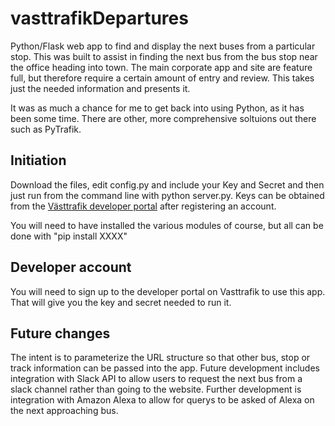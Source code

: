 # vasttrafikDepartures
Python/Flask web app to find and display the next buses from a particular stop. This was built to assist in finding the next bus from the bus stop near the office heading into town. The main corporate app and site are feature full, but therefore require a certain amount of entry and review. This takes just the needed information and presents it.

It was as much a chance for me to get back into using Python, as it has been some time. There are other, more comprehensive soltuions out there such as PyTrafik.

## Initiation
Download the files, edit config.py and include your Key and Secret and then just run from the command line with python server.py. Keys can be obtained from the [Västtrafik developer portal](https://developer.vasttrafik.se) after registering an account. 

You will need to have installed the various modules of course, but all can be done with "pip install XXXX"

## Developer account
You will need to sign up to the developer portal on Vasttrafik to use this app. That will give you the key and secret needed to run it.

## Future changes
The intent is to parameterize the URL structure so that other bus, stop or track information can be passed into the app. 
Future development includes integration with Slack API to allow users to request the next bus from a slack channel rather than going to the website.
Further development is integration with Amazon Alexa to allow for querys to be asked of Alexa on the next approaching bus.
